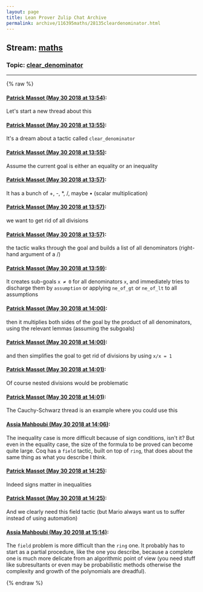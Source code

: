 ```yaml
---
layout: page
title: Lean Prover Zulip Chat Archive 
permalink: archive/116395maths/28135cleardenominator.html
---
```


## Stream: [maths](index.html)
### Topic: [clear_denominator](28135cleardenominator.html)

---


{% raw %}
#### [ Patrick Massot (May 30 2018 at 13:54)](https://leanprover.zulipchat.com/#narrow/stream/116395-maths/topic/clear_denominator/near/127303903):
<p>Let's start a new thread about this</p>

#### [ Patrick Massot (May 30 2018 at 13:55)](https://leanprover.zulipchat.com/#narrow/stream/116395-maths/topic/clear_denominator/near/127303917):
<p>It's a dream about a tactic called <code>clear_denominator</code></p>

#### [ Patrick Massot (May 30 2018 at 13:55)](https://leanprover.zulipchat.com/#narrow/stream/116395-maths/topic/clear_denominator/near/127303920):
<p>Assume the current goal is either an equality or an inequality</p>

#### [ Patrick Massot (May 30 2018 at 13:57)](https://leanprover.zulipchat.com/#narrow/stream/116395-maths/topic/clear_denominator/near/127303973):
<p>It has a bunch of +, -, *, /, maybe • (scalar multiplication)</p>

#### [ Patrick Massot (May 30 2018 at 13:57)](https://leanprover.zulipchat.com/#narrow/stream/116395-maths/topic/clear_denominator/near/127303979):
<p>we want to get rid of all divisions</p>

#### [ Patrick Massot (May 30 2018 at 13:57)](https://leanprover.zulipchat.com/#narrow/stream/116395-maths/topic/clear_denominator/near/127303981):
<p>the tactic walks through the goal and builds a list of all denominators (right-hand argument of a /)</p>

#### [ Patrick Massot (May 30 2018 at 13:59)](https://leanprover.zulipchat.com/#narrow/stream/116395-maths/topic/clear_denominator/near/127304035):
<p>It creates sub-goals <code>x ≠ 0</code> for all denominators <code>x</code>, and immediately tries to discharge them by <code>assumption</code> or applying <code>ne_of_gt</code> or <code>ne_of_lt</code> to all assumptions</p>

#### [ Patrick Massot (May 30 2018 at 14:00)](https://leanprover.zulipchat.com/#narrow/stream/116395-maths/topic/clear_denominator/near/127304043):
<p>then it multiplies both sides of the goal by the product of all denominators, using the relevant lemmas (assuming the subgoals)</p>

#### [ Patrick Massot (May 30 2018 at 14:00)](https://leanprover.zulipchat.com/#narrow/stream/116395-maths/topic/clear_denominator/near/127304095):
<p>and then simplifies the goal to get rid of divisions by using <code>x/x = 1</code></p>

#### [ Patrick Massot (May 30 2018 at 14:01)](https://leanprover.zulipchat.com/#narrow/stream/116395-maths/topic/clear_denominator/near/127304100):
<p>Of course nested divisions would be problematic</p>

#### [ Patrick Massot (May 30 2018 at 14:01)](https://leanprover.zulipchat.com/#narrow/stream/116395-maths/topic/clear_denominator/near/127304107):
<p>The Cauchy-Schwarz thread is an example where you could use this</p>

#### [ Assia Mahboubi (May 30 2018 at 14:06)](https://leanprover.zulipchat.com/#narrow/stream/116395-maths/topic/clear_denominator/near/127304282):
<p>The inequality case is more difficult because of sign conditions, isn't it? But even in the equality case, the size of the formula to be proved can become quite large. Coq has a <code>field</code> tactic, built on top of <code>ring</code>, that does about the same thing as what you describe I think.</p>

#### [ Patrick Massot (May 30 2018 at 14:25)](https://leanprover.zulipchat.com/#narrow/stream/116395-maths/topic/clear_denominator/near/127304898):
<p>Indeed signs matter in inequalities</p>

#### [ Patrick Massot (May 30 2018 at 14:25)](https://leanprover.zulipchat.com/#narrow/stream/116395-maths/topic/clear_denominator/near/127304904):
<p>And we clearly need this field tactic (but Mario always want us to suffer instead of using automation)</p>

#### [ Assia Mahboubi (May 30 2018 at 15:14)](https://leanprover.zulipchat.com/#narrow/stream/116395-maths/topic/clear_denominator/near/127306985):
<p>The <code>field</code> problem is more difficult than the <code>ring</code> one. It probably has to start as a partial procedure, like the one you describe, because a complete one is much more delicate from an algorithmic point of view (you need stuff like subresultants or even may be probabilistic methods otherwise the complexity and growth of the polynomials are dreadful).</p>


{% endraw %}
